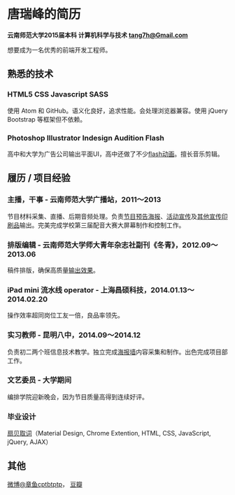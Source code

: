 # 唐瑞峰的简历
**云南师范大学2015届本科 计算机科学与技术  <tang7h@Gmail.com>**

想要成为一名优秀的前端开发工程师。

## 熟悉的技术
### **HTML5 CSS Javascript SASS**
使用 Atom 和 GitHub。语义化良好，追求性能。会处理浏览器兼容。使用 jQuery Bootstrap 等框架但不依赖。
### **Photoshop Illustrator Indesign Audition Flash**
高中和大学为广告公司输出平面UI，高中还做了不少[flash动画](http://pan.baidu.com/s/1gdMEihd)。擅长音乐剪辑。

## 履历 / 项目经验
### 主播，干事 - 云南师范大学广播站，2011～2013
节目材料采集、直播、后期音频处理。负责[节目预告海报](http://huaban.com/pins/288614429/)、[活动宣传](http://huaban.com/pins/288616054/)及[其他宣传印刷品](http://huaban.com/pins/288615014/)输出。完美完成学校第三届配音大赛大屏幕制作和控制工作。


### 排版编辑 - 云南师范大学师大青年杂志社副刊《冬青》，2012.09～2013.06
稿件排版，确保高质量[输出效果](http://huaban.com/pins/573848434/)。

### iPad mini 流水线 operator - 上海昌硕科技，2014.01.13～2014.02.20
操作效率超同岗位工友一倍，良品率领先。

### 实习教师 - 昆明八中，2014.09～2014.12
负责初二两个班信息技术教学。独立完成[海报墙](http://huaban.com/pins/543255854/)内容采集和制作。出色完成项目部工作。

### 文艺委员 - 大学期间
编排学院迎新晚会，因为节目质量高得到连续好评。

### 毕业设计
[扇贝取词](http://tang7h.github.io/shanbay-trf/)（Material Design, Chrome Extention, HTML, CSS, JavaScript, jQuery, AJAX）

## 其他
[微博@章鱼cptbtptp](http://m.weibo.cn/u/1560319127)， [豆瓣](http://www.douban.com/people/5929836/)

